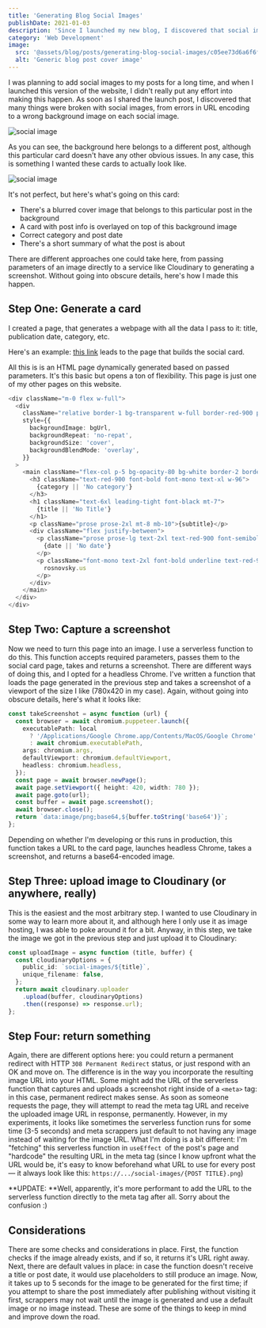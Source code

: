 ```yaml
---
title: 'Generating Blog Social Images'
publishDate: 2021-01-03
description: 'Since I launched my new blog, I discovered that social images were broken; they were an afterthought after all, and I decided to fix it permanently.'
category: 'Web Development'
image:
  src: '@assets/blog/posts/generating-blog-social-images/c05ee73d6a6f6f5ecb72a78795feaddf7cf4cd25-1200x675.png'
  alt: 'Generic blog post cover image'
---
```


I was planning to add social images to my posts for a long time, and when I launched this version of the website, I didn't really put any effort into making this happen. As soon as I shared the launch post, I discovered that many things were broken with social images, from errors in URL encoding to a wrong background image on each social image.

![social image](assets/blog/posts/generating-blog-social-images/c05ee73d6a6f6f5ecb72a78795feaddf7cf4cd25-1200x675.png)

As you can see, the background here belongs to a different post, although this particular card doesn't have any other obvious issues. In any case, this is something I wanted these cards to actually look like.

![social image](assets/blog/posts/generating-blog-social-images/2b82a53bffadd9fcf4bc5e7dd32d8c2fc61829e1-780x420.png)

It's not perfect, but here's what's going on this card:

- There's a blurred cover image that belongs to this particular post in the background
- A card with post info is overlayed on top of this background image
- Correct category and post date
- There's a short summary of what the post is about

There are different approaches one could take here, from passing parameters of an image directly to a service like Cloudinary to generating a screenshot. Without going into obscure details, here's how I made this happen.

## Step One: Generate a card

I created a page, that generates a webpage with all the data I pass to it: title, publication date, category, etc.

Here's an example: [this link](https://rosnovsky.us/generateOgImage?title=This%20is%20where%20the%20title%20goes&category=Category%20goes%20here&date=Jan%2011,%202021&subtitle=This%20is%20where%20the%20post%20summary%20goes,%20explaining%20wht%20the%20post%20or%20page%20is%20about&coverImage=https://images.unsplash.com/photo-1584824486516-0555a07fc511?ixid=MXwxMjA3fDB8MHxwaG90by1wYWdlfHx8fGVufDB8fHw%3D&ixlib=rb-1.2.1&auto=format&fit=crop&w=2100&q=80) leads to the page that builds the social card.

All this is is an HTML page dynamically generated based on passed parameters. It's this basic but opens a ton of flexibility. This page is just one of my other pages on this website.

```typescript
<div className="m-0 flex w-full">
  <div
    className="relative border-1 bg-transparent w-full border-red-900 p-6"
    style={{
      backgroundImage: bgUrl,
      backgroundRepeat: 'no-repat',
      backgroundSize: 'cover',
      backgroundBlendMode: 'overlay',
    }}
  >
    <main className="flex-col p-5 bg-opacity-80 bg-white border-2 border-black">
      <h3 className="text-red-900 font-bold font-mono text-xl w-96">
        {category || 'No category'}
      </h3>
      <h1 className="text-6xl leading-tight font-black mt-7">
        {title || 'No Title'}
      </h1>
      <p className="prose prose-2xl mt-8 mb-10">{subtitle}</p>
      <div className="flex justify-between">
        <p className="prose prose-lg text-2xl text-red-900 font-semibold font-mono">
          {date || 'No date'}
        </p>
        <p className="font-mono text-2xl font-bold underline text-red-900 ">
          rosnovsky.us
        </p>
      </div>
    </main>
  </div>
</div>
```

## Step Two: Capture a screenshot

Now we need to turn this page into an image. I use a serverless function to do this. This function accepts required parameters, passes them to the social card page, takes and returns a screenshot. There are different ways of doing this, and I opted for a headless Chrome. I've written a function that loads the page generated in the previous step and takes a screenshot of a viewport of the size I like (780x420 in my case). Again, without going into obscure details, here's what it looks like:

```typescript
const takeScreenshot = async function (url) {
  const browser = await chromium.puppeteer.launch({
    executablePath: local
      ? '/Applications/Google Chrome.app/Contents/MacOS/Google Chrome'
      : await chromium.executablePath,
    args: chromium.args,
    defaultViewport: chromium.defaultViewport,
    headless: chromium.headless,
  });
  const page = await browser.newPage();
  await page.setViewport({ height: 420, width: 780 });
  await page.goto(url);
  const buffer = await page.screenshot();
  await browser.close();
  return `data:image/png;base64,${buffer.toString('base64')}`;
};
```

Depending on whether I'm developing or this runs in production, this function takes a URL to the card page, launches headless Chrome, takes a screenshot, and returns a base64-encoded image.

## Step Three: upload image to Cloudinary (or anywhere, really)

This is the easiest and the most arbitrary step. I wanted to use Cloudinary in some way to learn more about it, and although here I only use it as image hosting, I was able to poke around it for a bit. Anyway, in this step, we take the image we got in the previous step and just upload it to Cloudinary:

```typescript
const uploadImage = async function (title, buffer) {
  const cloudinaryOptions = {
    public_id: `social-images/${title}`,
    unique_filename: false,
  };
  return await cloudinary.uploader
    .upload(buffer, cloudinaryOptions)
    .then((response) => response.url);
};
```

## Step Four: return something

Again, there are different options here: you could return a permanent redirect with HTTP `308 Permanent Redirect` status, or just respond with an OK and move on. The difference is in the way you incorporate the resulting image URL into your HTML. Some might add the URL of the serverless function that captures and uploads a screenshot right inside of a `<meta>` tag: in this case, permanent redirect makes sense. As soon as someone requests the page, they will attempt to read the meta tag URL and receive the uploaded image URL in response, permanently. However, in my experiments, it looks like sometimes the serverless function runs for some time (3-5 seconds) and meta scrappers just default to not having any image instead of waiting for the image URL. What I'm doing is a bit different: I'm "fetching" this serverless function in `useEffect `of the post's page and "hardcode" the resulting URL in the meta tag (since I know upfront what the URL would be, it's easy to know beforehand what URL to use for every post — it always look like this: `https://.../social-images/{POST TITLE}.png`)

**UPDATE: **Well, apparently, it's more performant to add the URL to the serverless function directly to the meta tag after all. Sorry about the confusion :)

## Considerations

There are some checks and considerations in place. First, the function checks if the image already exists, and if so, it returns it's URL right away. Next, there are default values in place: in case the function doesn't receive a title or post date, it would use placeholders to still produce an image. Now, it takes up to 5 seconds for the image to be generated for the first time; if you attempt to share the post immediately after publishing without visiting it first, scrappers may not wait until the image is generated and use a default image or no image instead. These are some of the things to keep in mind and improve down the road.
